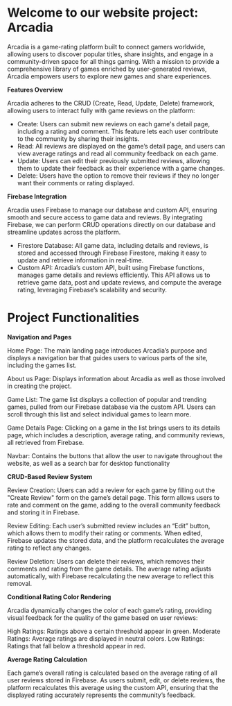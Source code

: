 # **Welcome to our website project: Arcadia**

Arcadia is a game-rating platform built to connect gamers worldwide, allowing users to discover popular titles, share insights, and engage in a community-driven space for all things gaming. With a mission to provide a comprehensive library of games enriched by user-generated reviews, Arcadia empowers users to explore new games and share experiences.

**Features Overview**

Arcadia adheres to the CRUD (Create, Read, Update, Delete) framework, allowing users to interact fully with game reviews on the platform:

- Create: Users can submit new reviews on each game's detail page, including a rating and comment. This feature lets each user contribute to the community by sharing their insights.
- Read: All reviews are displayed on the game’s detail page, and users can view average ratings and read all community feedback on each game.
- Update: Users can edit their previously submitted reviews, allowing them to update their feedback as their experience with a game changes.
- Delete: Users have the option to remove their reviews if they no longer want their comments or rating displayed.


**Firebase Integration**

Arcadia uses Firebase to manage our database and custom API, ensuring smooth and secure access to game data and reviews. By integrating Firebase, we can perform CRUD operations directly on our database and streamline updates across the platform.

- Firestore Database: All game data, including details and reviews, is stored and accessed through Firebase Firestore, making it easy to update and retrieve information in real-time.
- Custom API: Arcadia’s custom API, built using Firebase functions, manages game details and reviews efficiently. This API allows us to retrieve game data, post and update reviews, and compute the average rating, leveraging Firebase’s scalability and security.

# Project Functionalities

**Navigation and Pages**

Home Page: The main landing page introduces Arcadia’s purpose and displays a navigation bar that guides users to various parts of the site, including the games list.

About us Page: Displays information about Arcadia as well as those involved in creating the project.

Game List: The game list displays a collection of popular and trending games, pulled from our Firebase database via the custom API. Users can scroll through this list and select individual games to learn more.

Game Details Page: Clicking on a game in the list brings users to its details page, which includes a description, average rating, and community reviews, all retrieved from Firebase.

Navbar: Contains the buttons that allow the user to navigate throughout the website, as well as a search bar for desktop functionality 


**CRUD-Based Review System**

Review Creation: Users can add a review for each game by filling out the "Create Review" form on the game’s detail page. This form allows users to rate and comment on the game, adding to the overall community feedback and storing it in Firebase.

Review Editing: Each user’s submitted review includes an “Edit” button, which allows them to modify their rating or comments. When edited, Firebase updates the stored data, and the platform recalculates the average rating to reflect any changes.

Review Deletion: Users can delete their reviews, which removes their comments and rating from the game details. The average rating adjusts automatically, with Firebase recalculating the new average to reflect this removal.

**Conditional Rating Color Rendering**

Arcadia dynamically changes the color of each game’s rating, providing visual feedback for the quality of the game based on user reviews:

High Ratings: Ratings above a certain threshold appear in green.
Moderate Ratings: Average ratings are displayed in neutral colors.
Low Ratings: Ratings that fall below a threshold appear in red.

**Average Rating Calculation**

Each game’s overall rating is calculated based on the average rating of all user reviews stored in Firebase. As users submit, edit, or delete reviews, the platform recalculates this average using the custom API, ensuring that the displayed rating accurately represents the community’s feedback.


